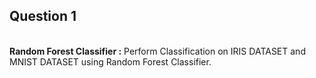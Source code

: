 <h2> Question 1 </h2><br>
<b>Random Forest Classifier :</b> Perform Classification on IRIS DATASET and MNIST DATASET using Random Forest Classifier.
